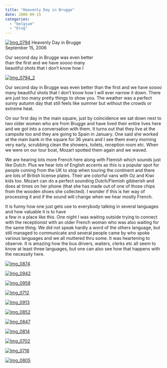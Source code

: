 ```yaml
---
title: "Heavenly Day in Brugge"
date: 2006-09-15
categories: 
  - "belgium"
  - "blog"
---
```


 [![Img_0794](https://pub-ac94b3f306b24c0dba4238943c97f2e1.r2.dev/2008/04/30/img_0794.png "Img_0794")](https://pub-ac94b3f306b24c0dba4238943c97f2e1.r2.dev/photos/uncategorized/2008/04/30/img_0794.png) Heavenly Day in Brugge  
September 15, 2006

Our second day in Brugge was even better  
than the first and we have soooo many  
beautiful shots that I don’t know how I

<!--more-->

[![Img_0794_2](https://pub-ac94b3f306b24c0dba4238943c97f2e1.r2.dev/2008/04/30/img_0794_2.png "Img_0794_2")](https://pub-ac94b3f306b24c0dba4238943c97f2e1.r2.dev/photos/uncategorized/2008/04/30/img_0794_2.png)

Our second day in Brugge was even better than the first and we have soooo many beautiful shots that I don’t know how I will ever narrow it down. There are just too many pretty things to show you. The weather was a perfect  sunny autumn day that still feels like summer but without the crowds or extreme heat.

On our first day in the main square, just by coincidence we sat down next to two older women who are from Brugge and have lived their entire lives here and we got into a conversation with them. It turns out that they live at the campsite too and they are going to Spain in January. One said she worked at the main bank in the square for 36 years and I see them every morning very early, scrubbing clean the showers, toilets, reception room etc. When we were on our tour boat, Mozart spotted them again and we waved.

We are hearing lots more French here along with Flemish which sounds just like Dutch. Plus we hear lots of English accents as this is a popular spot for people coming from the UK to stop when touring the continent and there are lots of British license plates. Their are colorful vans with Oz and Kiwi kids too. Mozart can do a perfect sounding Dutch/Flemish gibberish and does at times on her phone (that she has made out of one of those chips from the wooden shoes she collected). I wonder if this is her way of processing it and if the sound will change when we hear mostly French.

It is funny how one just gets use to everybody talking in several languages and how valuable it is to have  
a few in a place like this. One night I was waiting outside trying to connect with the receptionist with an older French woman who was also waiting for the same thing. We did not speak hardly a word of the others language, but still managed to communicate and several people came by who spoke various languages and we all muttered thru some. It was heartening to observe. It is amazing how the bus drivers, waiters, clerks etc all seem to know at least three languages, but one can also see how that happens with the necessity here.

[![Img_0874](https://pub-ac94b3f306b24c0dba4238943c97f2e1.r2.dev/2008/04/30/img_0874.png "Img_0874")](https://pub-ac94b3f306b24c0dba4238943c97f2e1.r2.dev/photos/uncategorized/2008/04/30/img_0874.png)

[![Img_0942](https://pub-ac94b3f306b24c0dba4238943c97f2e1.r2.dev/2008/04/30/img_0942.png "Img_0942")](https://pub-ac94b3f306b24c0dba4238943c97f2e1.r2.dev/photos/uncategorized/2008/04/30/img_0942.png)

[![Img_0958](https://pub-ac94b3f306b24c0dba4238943c97f2e1.r2.dev/2008/04/30/img_0958.png "Img_0958")](https://pub-ac94b3f306b24c0dba4238943c97f2e1.r2.dev/photos/uncategorized/2008/04/30/img_0958.png)

[![Img_0712](https://pub-ac94b3f306b24c0dba4238943c97f2e1.r2.dev/2008/04/30/img_0712.png "Img_0712")](https://pub-ac94b3f306b24c0dba4238943c97f2e1.r2.dev/photos/uncategorized/2008/04/30/img_0712.png)

[![Img_0913](https://pub-ac94b3f306b24c0dba4238943c97f2e1.r2.dev/2008/04/30/img_0913.png "Img_0913")](https://pub-ac94b3f306b24c0dba4238943c97f2e1.r2.dev/photos/uncategorized/2008/04/30/img_0913.png)

[![Img_0852](https://pub-ac94b3f306b24c0dba4238943c97f2e1.r2.dev/2008/04/30/img_0852.png "Img_0852")](https://pub-ac94b3f306b24c0dba4238943c97f2e1.r2.dev/photos/uncategorized/2008/04/30/img_0852.png)

[![Img_0847](https://pub-ac94b3f306b24c0dba4238943c97f2e1.r2.dev/2008/04/30/img_0847.png "Img_0847")](https://pub-ac94b3f306b24c0dba4238943c97f2e1.r2.dev/photos/uncategorized/2008/04/30/img_0847.png)

[![Img_0814](https://pub-ac94b3f306b24c0dba4238943c97f2e1.r2.dev/2008/04/30/img_0814.png "Img_0814")](https://pub-ac94b3f306b24c0dba4238943c97f2e1.r2.dev/photos/uncategorized/2008/04/30/img_0814.png)

[![Img_0702](https://pub-ac94b3f306b24c0dba4238943c97f2e1.r2.dev/2008/04/30/img_0702.png "Img_0702")](https://pub-ac94b3f306b24c0dba4238943c97f2e1.r2.dev/photos/uncategorized/2008/04/30/img_0702.png)

[![Img_0716](https://pub-ac94b3f306b24c0dba4238943c97f2e1.r2.dev/2008/04/30/img_0716.png "Img_0716")](https://pub-ac94b3f306b24c0dba4238943c97f2e1.r2.dev/photos/uncategorized/2008/04/30/img_0716.png)

[![Img_0805](https://pub-ac94b3f306b24c0dba4238943c97f2e1.r2.dev/2008/04/30/img_0805.png "Img_0805")](https://pub-ac94b3f306b24c0dba4238943c97f2e1.r2.dev/photos/uncategorized/2008/04/30/img_0805.png)
